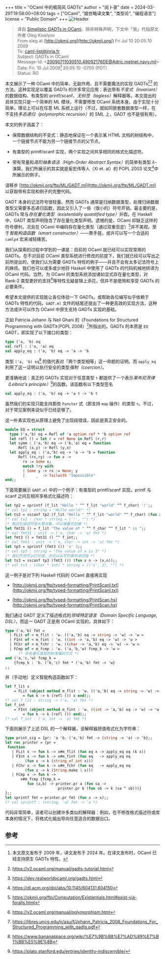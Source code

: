 +++
title = "OCaml 中的极简风 GADTs"
author = "阅卜录"
date = 2024-03-29T19:58:00+08:00
tags = ["OCaml", "姬世略译文集", "类型论", "编程语言"]
license = "Public Domain"
+++
![Header](d5fceb6532643d0d84ffe09c40c481ecdf59e15a.gif)

 > 
 >  译自 [Simplistic GADTs in OCaml](https://okmij.org/ftp/ML/GADT.txt)。除非特殊声明，下文中「我」代指原文作者 Oleg Kiselyov  
 > From oleg at [http://okmij.org](http://okmij.org/)  Fri Jul 10 20:05:10 2009  
 > To: caml-list@inria.fr  
 > Subject: GADTs in OCaml  
 > Message-Id: \<20090711030510.49092176DE@Adric.metnet.navy.mil>  
 > Date: Fri, 10 Jul 2009[^1] 20:05:10 -0700 (PDT)  
 > Status: RO

本文展示了一种 OCaml 中的简单、无副作用、且不需要魔法的实现 GADTs[^2][^3] 的方法。这种实现足以覆盖 GADTs 的许多常见应用：表达带有<em>不变式（invariant）</em>的数据结构、有类型的 printf/scanf、<em>无标签（tagless）</em>解释器等。本文提出的具体实现只是一个简单的 ML 模块，不需要修改 OCaml 系统本身。由于实现十分简单，理论上可以在任意 ML 系统上运行（不过，就如同嵌套数据类型一样，在不支持<em>多态递归（polymorphic recursion）</em>的 SML 上，GADT 也不是很有用）。

本文的例子涵盖了：

*  保障数据结构的不变式：静态地保证在一个表示某 HTML 文档的树结构中，一个链接节点不能为另一个链接节点的父节点。  
   
*  有类型的 printf/scanf 实现，两个实现之间共享相同的格式化描述符。  
   
*  带有常量和<em>高阶抽象语法（High-Order Abstract Syntax）</em>的简单有类型 $λ$-演算。我们所展示的其实就是奚宏伟等人（Xi et. al）的 POPL 2003 论文[^4]中所展示的例子。  
   

请移步 [http://okmij.org/ftp/ML/GADT.ml](http://okmij.org/ftp/ML/GADT.ml) 以获取带有实现和例子的完整代码。

GADT 本身的记法符号很轻量。然而 GADTs 通常是归纳数据类型，处理归纳数据类型又需要多态递归函数，因此又引入了一些（很小的）符号开销。最主要的是，GADTs 常与<em>存在量化类型（existentially quantified type）</em>并辔。在 Haskell 中，GADT 类型声明隐含了存在量化类型声明。遗憾的是，OCaml 却缺乏这样的符号便利，况且在 OCaml 中编码存在量化类型（通过双重否定）[^5]并不美观。至于<em>智能构造函数（smart constructor）</em>——靠手搓，或许可以写一个合适的 `camlp4` 宏来减轻痛苦。

我们从探索的过程中学到的一课是：目前的 OCaml 就已经可以实现常用的 GADTs。在不对目前 OCaml 类型系统进行修改的前提下，我们就已经可以写出之前所提出的，使我们认为需要 GADTs 特性的例子——并且不会有太多记法符号上的麻烦。我们也可以或多或少地将 Haskell 中使用了 GADTs 的代码机械地转译为 OCaml 代码。当然，为 OCaml 的类型系统添加诸如显式存在量化类型，对 Rank-2 类型更好的支持[^6]等特性无疑是锦上添花，但并不是使用和享受 GADTs 的必要条件。

希望本文提供的实现能让各位体验一下 GADTs，或帮助各位编写似乎依赖于 GADTs 特性的代码。`GADT.ml` 文件的结尾还提出了一种更高效的实现方法，这种方法或许可以作为 OCaml 中原生支持 GADTs 实现的基础。

正如 Patricia Johann 与 Neil Ghani 的《Foundations for Structured Programming with GADT》（POPL 2008）[^7]所指出的。GADTs 的本质是 `EQ` GADT，即实现了以下接口的类型：

````ocaml
type ('a, 'b) eq
val refl : ('a, 'a) eq
val apply_eq : ('a, 'b) eq -> 'a -> 'b
````

类型 `('a, 'b) eq`[^8] 的值代表对「两个类型相等」这一命题的证明。而 `apply_eq` 利用了这一证明以执行安全的类型<em>强制（coercion）</em>。

更准确地说：真正的 GADTs 实现对于任意类型 `τ` 都提供了一个表示<em>莱布尼茨律（Leibniz's principle）</em>[^9]的函数。该函数有以下类型签名

````ocaml
val apply_eq : ('a, 'b) eq -> 'a τ -> 'b τ
````

虽然我们的实现只能支持那些 `Functor` 式（即支持 `map` 操作）的类型 `τ`。不过，对于常见案例来说似乎已经足够了。

这一朴素实现也从原理上避免了出现段错误，因此是真正安全的。

````ocaml
module EQ = struct
  type ('a,'b) eq = Refl of 'a option ref * 'b option ref
  let refl () = let r = ref None in Refl (r,r)
  let symm : ('a,'b) eq -> ('b,'a) eq = function 
      Refl (x,y) -> Refl (y,x)
  let apply_eq : ('a,'b) eq -> 'a -> 'b = function
      Refl (rx,ry) -> fun x ->
        rx := Some x;
        match !ry with
        | Some y -> rx := None; y
        |     _  -> failwith "Impossible"
end;;
````

下面简要展示 `GADT.ml` 中的一个例子：有类型的 printf/scanf 实现，printf 与 scanf 之间互相共享格式化描述符：

````ocaml
let tp2 = sprintf (f_lit "Hello " ^^ f_lit "world" ^^ f_char) '!';;
(* val tp2 : string = "Hello world!" *)
let ts2 = sscanf tp2 (f_lit "Hello " ^^ f_lit "world" ^^ f_char) (fun x -> x);;
(* val ts2 : char * string = ('!', "") *)
(* 格式化描述符是头等对象，可以增量式创建 *)
let fmt31 () = f_lit "The value of " ^^ f_char ^^ f_lit " is ";;
(* val fmt31 : unit -> ('a, char -> 'a) fmt *)
let fmt3 () = fmt31 () ^^ f_int;;
(* val fmt3 : unit -> ('a, char -> int -> 'a) fmt *)
let tp3 = sprintf (fmt3 ()) 'x' 3;;
(* val tp3 : string = "The value of x is 3" *)
(* 我们不但可以打印值，也可以从字符串中读回值 *)
let ts3 = sscanf tp3 (fmt3 ()) (fun x n -> (x,n));;
(* val ts3 : (char * int) * string = (('x', 3), "") *)
````

这一例子是对下列 Haskell 代码的 OCaml 直接再实现

*  [http://okmij.org/ftp/typed-formatting/PrintScanI.txt](http://okmij.org/ftp/typed-formatting/PrintScanI.txt)  
   
*  [http://okmij.org/ftp/typed-formatting/PrintScan.hs](http://okmij.org/ftp/typed-formatting/PrintScan.hs)  
   

我们通过 GADT 定义了描述格式的<em>领域特定语言（Domain Specific Language, DSL）</em>，而这一 GADT 正是用 OCaml 实现的，具体如下：

````ocaml
type ('a,'b) fmt =
  | FLit of < m_flit : 'w. (('a,'b) eq -> string -> 'w) -> 'w >
  | FInt of < m_fint : 'w. ((int -> 'a,'b) eq -> 'w) -> 'w >
  | FChr of < m_fchr : 'w. ((char -> 'a,'b) eq -> 'w) -> 'w >
  | FCmp of < m_fcmp : 'w. ('a,'b,'w) fcmp_k -> 'w >
      (* 存在量化类型的标准编码方式 *)
and ('a,'c,'w) fcmp_k = 
    {fcmp_k : 'b. ('b,'c) fmt * ('a,'b) fmt -> 'w}
;;
````

并（手动地）定义智能构造函数如下：

````ocaml
let f_lit x 
    = FLit (object method m_flit : 'w. (('a,'b) eq -> string -> 'w) -> 'w
        = fun k -> k (refl ()) x end);;
(* val f_lit : string -> ('a, 'a) fmt *)
let f_int 
    = FInt (object method m_fint : 'w. ((int -> 'a,'b) eq -> 'w) -> 'w
        = fun k -> k (refl ()) end);;
(* val f_int : ('a, int -> 'a) fmt *)
````

下面则展示了上述 DSL 的一个解释器，该解释器把值格式化为字符串：

````ocaml
type print_sig = {pr: 'a 'b. ('a,'b) fmt -> (string -> 'a) -> 'b};;
let rec printer = {pr = 
 function 
   | FLit x -> fun k -> x#m_flit (fun eq x -> apply_eq eq (k x))
   | FInt x -> fun k -> x#m_fint (fun eq   -> apply_eq eq 
         (fun x -> k (string_of_int x)))
   | FChr x -> fun k -> x#m_fchr (fun eq   -> apply_eq eq 
         (fun x -> k (String.make 1 x)))
   | FCmp x -> fun k ->
       x#m_fcmp {fcmp_k = 
          fun (a,b) -> printer.pr a (fun sa ->
                        printer.pr b (fun sb -> k (sa ^ sb)))}
};;
let sprintf fmt = printer.pr fmt (fun x -> x);;
(* val sprintf : (string, 'a) fmt -> 'a *)
````

代码非常简单，读者可以创建许多类似的解释器：例如，在不修改格式描述符或库本身的情况下，将格式化输出导向任意适合的数据出口。

## 参考

[^1]: 本文原文发布于 2009 年，译文发布于 2024 年。在译文发布时，OCaml 已经支持原生 GADTs 特性。

[^2]: https://v2.ocaml.org/manual/gadts-tutorial.html

[^3]: https://dev.realworldocaml.org/gadts.html

[^4]: https://dl.acm.org/doi/abs/10.1145/604131.604150

[^5]: https://okmij.org/ftp/Computation/Existentials.html#exist-via-foralls.html

[^6]: https://v2.ocaml.org/manual/polymorphism.html

[^7]: https://libres.uncg.edu/ir/asu/f/Johann_Patricia_2008_Foundations_For_Structured_Programming_with_gadts.pdf

[^8]: https://www.bananaspace.org/wiki/%E7%9B%B8%E7%AD%89%E7%B1%BB%E5%9E%8B

[^9]: https://plato.stanford.edu/entries/identity-indiscernible/
